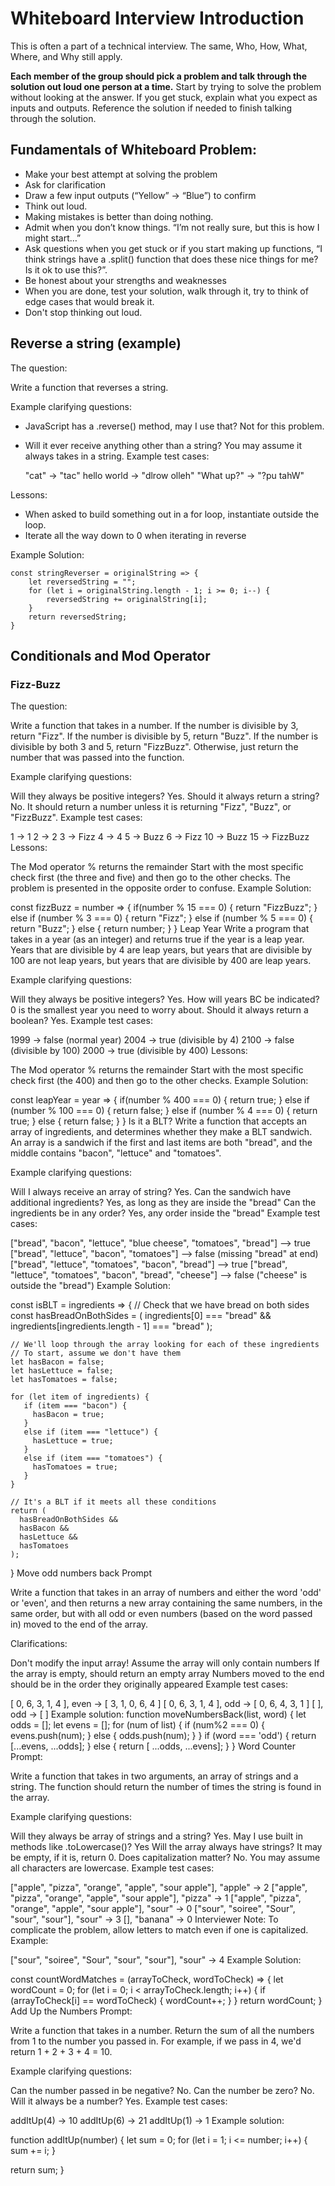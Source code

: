 <h1>Whiteboard Interview Introduction</h1>
This is often a part of a technical interview. The same, Who, How, What, Where, and Why still apply.

**Each member of the group should pick a problem and talk through the solution out loud one person at a time.** Start by trying to solve the problem without looking at the answer. If you get stuck, explain what you expect as inputs and outputs. Reference the solution if needed to finish talking through the solution.

<h2>Fundamentals of Whiteboard Problem:</h2>

* Make your best attempt at solving the problem
* Ask for clarification
* Draw a few input outputs (“Yellow” -> “Blue”) to confirm
* Think out loud.
* Making mistakes is better than doing nothing.
* Admit when you don’t know things. “I’m not really sure, but this is how I might start…”
* Ask questions when you get stuck or if you start making up functions, “I think strings have a .split() function that does these nice things for me? Is it ok to use this?”.
* Be honest about your strengths and weaknesses
* When you are done, test your solution, walk through it, try to think of edge cases that would break it.
* Don't stop thinking out loud.


<h2>Reverse a string (example)</h2>
The question:

Write a function that reverses a string.

Example clarifying questions:

* JavaScript has a .reverse() method, may I use that? Not for this problem.
* Will it ever receive anything other than a string? You may assume it always takes in a string.
Example test cases:

    "cat" -> "tac"
    hello world -> "dlrow olleh"
    "What up?" -> "?pu tahW"

Lessons:

* When asked to build something out in a for loop, instantiate outside the loop.
* Iterate all the way down to 0 when iterating in reverse

Example Solution:

    const stringReverser = originalString => {
        let reversedString = "";
        for (let i = originalString.length - 1; i >= 0; i--) {
            reversedString += originalString[i];
        }
        return reversedString;
    }


<h2>Conditionals and Mod Operator</h2>
<h3>Fizz-Buzz</h3>

The question:

Write a function that takes in a number. If the number is divisible by 3, return "Fizz". If the number is divisible by 5, return "Buzz". If the number is divisible by both 3 and 5, return "FizzBuzz". Otherwise, just return the number that was passed into the function.

Example clarifying questions:

Will they always be positive integers? Yes.
Should it always return a string? No. It should return a number unless it is returning "Fizz", "Buzz", or "FizzBuzz".
Example test cases:

1 -> 1
2 -> 2
3 -> Fizz
4 -> 4
5 -> Buzz
6 -> Fizz
10 -> Buzz
15 -> FizzBuzz
Lessons:

The Mod operator % returns the remainder
Start with the most specific check first (the three and five) and then go to the other checks. The problem is presented in the opposite order to confuse.
Example Solution:

const fizzBuzz = number => {
    if(number % 15 === 0) {
        return "FizzBuzz";
    } else if (number % 3 === 0) {
        return "Fizz";
    } else if (number % 5 === 0) {
        return "Buzz";
    } else {
        return number;
    }
}
Leap Year
Write a program that takes in a year (as an integer) and returns true if the year is a leap year. Years that are divisible by 4 are leap years, but years that are divisible by 100 are not leap years, but years that are divisible by 400 are leap years.

Example clarifying questions:

Will they always be positive integers? Yes.
How will years BC be indicated? 0 is the smallest year you need to worry about.
Should it always return a boolean? Yes.
Example test cases:

1999 -> false (normal year)
2004 -> true (divisible by 4)
2100 -> false (divisible by 100)
2000 -> true (divisible by 400)
Lessons:

The Mod operator % returns the remainder
Start with the most specific check first (the 400) and then go to the other checks.
Example Solution:

const leapYear = year => {
    if(number % 400 === 0) {
        return true;
    } else if (number % 100 === 0) {
        return false;
    } else if (number % 4 === 0) {
        return true;
    } else {
        return false;
    }
}
Is it a BLT?
Write a function that accepts an array of ingredients, and determines whether they make a BLT sandwich. An array is a sandwich if the first and last items are both "bread", and the middle contains "bacon", "lettuce" and "tomatoes".

Example clarifying questions:

Will I always receive an array of string? Yes.
Can the sandwich have additional ingredients? Yes, as long as they are inside the "bread"
Can the ingredients be in any order? Yes, any order inside the "bread"
Example test cases:

["bread", "bacon", "lettuce", "blue cheese", "tomatoes", "bread"] --> true
["bread", "lettuce", "bacon", "tomatoes"] --> false (missing "bread" at end)
["bread", "lettuce", "tomatoes", "bacon", "bread"] --> true
["bread", "lettuce", "tomatoes", "bacon", "bread", "cheese"] --> false ("cheese" is outside the "bread")
Example Solution:

const isBLT = ingredients => {
    // Check that we have bread on both sides
    const hasBreadOnBothSides = (
      ingredients[0] === "bread" &&
      ingredients[ingredients.length - 1] === "bread"
    );
    
    // We'll loop through the array looking for each of these ingredients
    // To start, assume we don't have them
    let hasBacon = false;
    let hasLettuce = false;
    let hasTomatoes = false;
    
    for (let item of ingredients) {
       if (item === "bacon") {
         hasBacon = true;
       }
       else if (item === "lettuce") {
         hasLettuce = true;
       }
       else if (item === "tomatoes") {
         hasTomatoes = true;
       }
    }
    
    // It's a BLT if it meets all these conditions
    return (
      hasBreadOnBothSides &&
      hasBacon &&
      hasLettuce &&
      hasTomatoes
    );
}
Move odd numbers back
Prompt

Write a function that takes in an array of numbers and either the word 'odd' or 'even', and then returns a new array containing the same numbers, in the same order, but with all odd or even numbers (based on the word passed in) moved to the end of the array.

Clarifications:

Don't modify the input array!
Assume the array will only contain numbers
If the array is empty, should return an empty array
Numbers moved to the end should be in the order they originally appeared
Example test cases:

[ 0, 6, 3, 1, 4 ], even -> [ 3, 1, 0, 6, 4 ]
[ 0, 6, 3, 1, 4 ], odd -> [ 0, 6, 4, 3, 1 ]
[ ], odd -> [ ]
Example solution:
function moveNumbersBack(list, word) {
  let odds = [];
  let evens = [];
  for (num of list) {
    if (num%2 === 0) {
      evens.push(num);
    } else {
      odds.push(num);
    }
  }
  if (word === 'odd') {
    return [...evens, ...odds];
  } else {
    return [ ...odds, ...evens];
  }
}
Word Counter
Prompt:

Write a function that takes in two arguments, an array of strings and a string. The function should return the number of times the string is found in the array.

Example clarifying questions:

Will they always be array of strings and a string? Yes.
May I use built in methods like .toLowercase()? Yes
Will the array always have strings? It may be empty, if it is, return 0.
Does capitalization matter? No. You may assume all characters are lowercase.
Example test cases:

["apple", "pizza", "orange", "apple", "sour apple"], "apple" -> 2
["apple", "pizza", "orange", "apple", "sour apple"], "pizza" -> 1
["apple", "pizza", "orange", "apple", "sour apple"], "sour" -> 0
["sour", "soiree", "Sour", "sour", "sour"], "sour" -> 3
[], "banana" -> 0
Interviewer Note: To complicate the problem, allow letters to match even if one is capitalized. Example:

["sour", "soiree", "Sour", "sour", "sour"], "sour" -> 4
Example Solution:

const countWordMatches = (arrayToCheck, wordToCheck) => {
    let wordCount = 0;
    for (let i = 0; i < arrayToCheck.length; i++) {
        if (arrayToCheck[i] == wordToCheck) {
            wordCount++;
        }
    }
    return wordCount;
}
Add Up the Numbers
Prompt:

Write a function that takes in a number. Return the sum of all the numbers from 1 to the number you passed in. For example, if we pass in 4, we'd return 1 + 2 + 3 + 4 = 10.

Example clarifying questions:

Can the number passed in be negative? No.
Can the number be zero? No.
Will it always be a number? Yes.
Example test cases:

addItUp(4) -> 10
addItUp(6) -> 21
addItUp(1) -> 1
Example solution:

function addItUp(number) {
  let sum = 0;
  for (let i = 1; i <= number; i++) {
    sum += i;
  }
  
  return sum;
}
